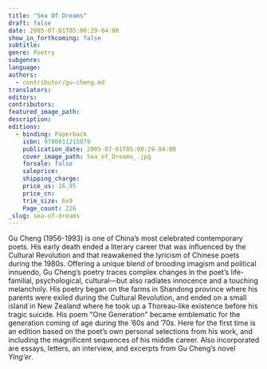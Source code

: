 ```yaml
---
title: "Sea Of Dreams"
draft: false
date: 2005-07-01T05:00:29-04:00
show_in_forthcoming: false
subtitle:
genre: Poetry
subgenre:
language:
authors:
  - contributor/gu-cheng.md
translators:
editors:
contributors:
featured_image_path:
description:
editions:
  - binding: Paperback
    isbn: 9780811215879
    publication_date: 2005-07-01T05:00:29-04:00
    cover_image_path: Sea_of_Dreams_.jpg
    forsale: false
    saleprice:
    shipping_charge:
    price_us: 16.95
    price_cn:
    trim_size: 6x9
    Page_count: 226
_slug: sea-of-dreams
---
```


Gu Cheng (1956-1993) is one of China’s most celebrated contemporary poets. His early death ended a literary career that was influenced by the Cultural Revolution and that reawakened the lyricism of Chinese poets during the 1980s. Offering a unique blend of brooding imagism and political innuendo, Gu Cheng’s poetry traces complex changes in the poet’s life-familial, psychological, cultural––but also radiates innocence and a touching melancholy. His poetry began on the farms in Shandong province where his parents were exiled during the Cultural Revolution, and ended on a small island in New Zealand where he took up a Thoreau-like existence before his tragic suicide. His poem "One Generation" became emblematic for the generation coming of age during the ’60s and ’70s. Here for the first time is an edition based on the poet’s own personal selections from his work, and including the magnificent sequences of his middle career. Also incorporated are essays, letters, an interview, and excerpts from Gu Cheng’s novel _Ying’er_.

